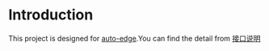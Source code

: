 # Introduction
This project is designed for [auto-edge](https://github.com/zwh2119/Auto-Edge).You can find the detail from [接口说明](接口说明.md)

